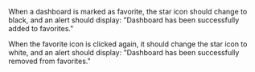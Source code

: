 When a dashboard is marked as favorite, the star icon should change to black, and an alert should display: "Dashboard has been successfully added to favorites."

When the favorite icon is clicked again, it should change the star icon to white, and an alert should display: "Dashboard has been successfully removed from favorites."